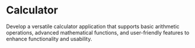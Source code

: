 # Calculator
Develop a versatile calculator application that supports basic arithmetic operations, advanced mathematical functions, and user-friendly features to enhance functionality and usability.

